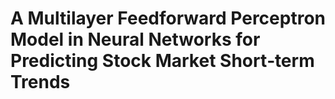 # A Multilayer Feedforward Perceptron Model in Neural Networks for Predicting Stock Market Short‑term Trends
